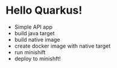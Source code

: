 # Hello Quarkus!

+ Simple API app
+ build java target
+ build native image
+ create docker image with native target
+ run minishift
+ deploy to minishft! 